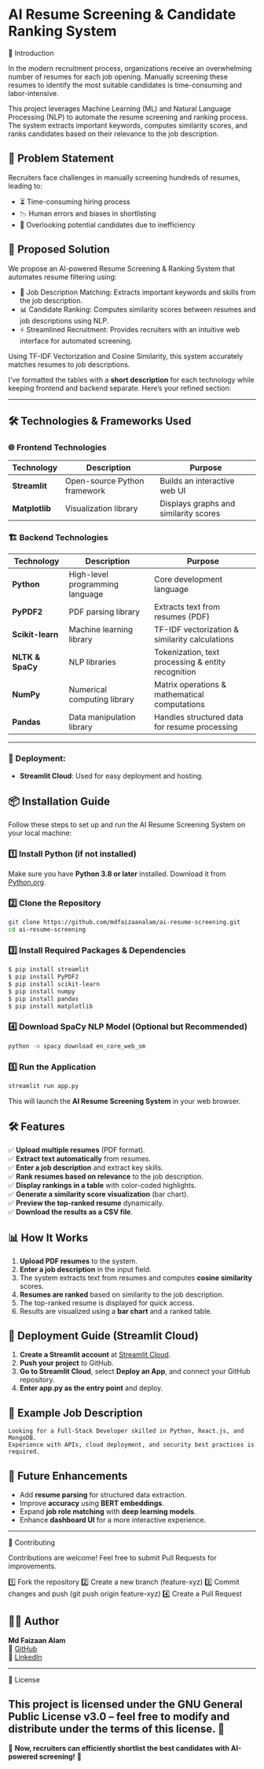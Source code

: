 # AI Resume Screening & Candidate Ranking System

🚀 Introduction

In the modern recruitment process, organizations receive an overwhelming number of resumes for each job opening. Manually screening these resumes to identify the most suitable candidates is time-consuming and labor-intensive.

This project leverages Machine Learning (ML) and Natural Language Processing (NLP) to automate the resume screening and ranking process. The system extracts important keywords, computes similarity scores, and ranks candidates based on their relevance to the job description.


## 📌 Problem Statement
Recruiters face challenges in manually screening hundreds of resumes, leading to:

- ⏳ Time-consuming hiring process
- 📉 Human errors and biases in shortlisting
- 🛑 Overlooking potential candidates due to inefficiency

## 🚀 Proposed Solution
We propose an AI-powered Resume Screening & Ranking System that automates resume filtering using:

- 🔎 Job Description Matching: Extracts important keywords and skills from the job description.
- 📊 Candidate Ranking: Computes similarity scores between resumes and job descriptions using NLP.
- ⚡ Streamlined Recruitment: Provides recruiters with an intuitive web interface for automated screening.

Using TF-IDF Vectorization and Cosine Similarity, this system accurately matches resumes to job descriptions.

I've formatted the tables with a **short description** for each technology while keeping frontend and backend separate. Here’s your refined section:  

---

## 🛠️ Technologies & Frameworks Used  

### 🌐 Frontend Technologies  

| Technology  | Description | Purpose |  
|------------|------------|---------|  
| **Streamlit**  | Open-source Python framework | Builds an interactive web UI |  
| **Matplotlib** | Visualization library | Displays graphs and similarity scores |  

### 🏗️ Backend Technologies  

| Technology    | Description | Purpose |  
|--------------|------------|---------|  
| **Python**   | High-level programming language | Core development language |  
| **PyPDF2**   | PDF parsing library | Extracts text from resumes (PDF) |  
| **Scikit-learn** | Machine learning library | TF-IDF vectorization & similarity calculations |  
| **NLTK & SpaCy** | NLP libraries | Tokenization, text processing & entity recognition |  
| **NumPy**    | Numerical computing library | Matrix operations & mathematical computations |  
| **Pandas**   | Data manipulation library | Handles structured data for resume processing |  

---

### 🔹 Deployment:
- **Streamlit Cloud**: Used for easy deployment and hosting.

## 📦 Installation Guide
Follow these steps to set up and run the AI Resume Screening System on your local machine:

### **1️⃣ Install Python (if not installed)**
Make sure you have **Python 3.8 or later** installed. Download it from [Python.org](https://www.python.org/downloads/).

### **2️⃣ Clone the Repository**
```bash
git clone https://github.com/mdfaizaanalam/ai-resume-screening.git
cd ai-resume-screening
```


### **3️⃣ Install Required Packages & Dependencies**

```sh
$ pip install streamlit
$ pip install PyPDF2
$ pip install scikit-learn
$ pip install numpy
$ pip install pandas
$ pip install matplotlib
```

### **4️⃣ Download SpaCy NLP Model (Optional but Recommended)**
```bash
python -m spacy download en_core_web_sm
```

### **5️⃣ Run the Application**
```bash
streamlit run app.py
```
This will launch the **AI Resume Screening System** in your web browser.

## 🛠️ Features
✅ **Upload multiple resumes** (PDF format).  
✅ **Extract text automatically** from resumes.  
✅ **Enter a job description** and extract key skills.  
✅ **Rank resumes based on relevance** to the job description.  
✅ **Display rankings in a table** with color-coded highlights.  
✅ **Generate a similarity score visualization** (bar chart).  
✅ **Preview the top-ranked resume** dynamically.  
✅ **Download the results as a CSV file**.

## 📊 How It Works
1. **Upload PDF resumes** to the system.
2. **Enter a job description** in the input field.
3. The system extracts text from resumes and computes **cosine similarity** scores.
4. **Resumes are ranked** based on similarity to the job description.
5. The top-ranked resume is displayed for quick access.
6. Results are visualized using a **bar chart** and a ranked table.

## 🚀 Deployment Guide (Streamlit Cloud)
1. **Create a Streamlit account** at [Streamlit Cloud](https://streamlit.io/).
2. **Push your project** to GitHub.
3. **Go to Streamlit Cloud**, select **Deploy an App**, and connect your GitHub repository.
4. **Enter app.py as the entry point** and deploy.

## 📄 Example Job Description
```
Looking for a Full-Stack Developer skilled in Python, React.js, and MongoDB.
Experience with APIs, cloud deployment, and security best practices is required.
```

## 🎯 Future Enhancements
- Add **resume parsing** for structured data extraction.
- Improve **accuracy** using **BERT embeddings**.
- Expand **job role matching** with **deep learning models**.
- Enhance **dashboard UI** for a more interactive experience.
---

🤝 Contributing

Contributions are welcome! Feel free to submit Pull Requests for improvements.

1️⃣ Fork the repository
2️⃣ Create a new branch (feature-xyz)
3️⃣ Commit changes and push (git push origin feature-xyz)
4️⃣ Create a Pull Request

## 👨‍💻 Author
**Md Faizaan Alam**  
💼 [GitHub](https://github.com/mdfaizaanalam)  
💼 [LinkedIn](https://www.linkedin.com/in/mdfaizaanalam/)

---

📜 License

This project is licensed under the GNU General Public License v3.0 – feel free to modify and distribute under the terms of this license. 🚀
---

🎉 **Now, recruiters can efficiently shortlist the best candidates with AI-powered screening!** 🚀

